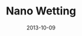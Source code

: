 ---
title: Nano Wetting
summary: The nano-wetting behaviour of ionic liquids on solid surface with/without external force.
tags:
- Nano Wetting
date: "2013-10-09"

# Optional external URL for project (replaces project detail page).
external_link: 

image:
  caption: Photo by Toa Heftiba on Unsplash
  focal_point: Smart
---